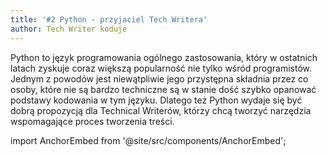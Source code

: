 ```yaml
---
title: '#2 Python - przyjaciel Tech Writera'
author: Tech Writer koduje
---
```


Python to język programowania ogólnego zastosowania, który w ostatnich latach
zyskuje coraz większą popularność nie tylko wśród programistów. Jednym z powodów
jest niewątpliwie jego przystępna składnia przez co osoby, które nie są bardzo
techniczne są w stanie dość szybko opanować podstawy kodowania w tym języku.
Dlatego też Python wydaje się być dobrą propozycją dla Technical Writerów,
którzy chcą tworzyć narzędzia wspomagające proces tworzenia treści.

import AnchorEmbed from '@site/src/components/AnchorEmbed';

<AnchorEmbed episodeId="2-Python---przyjaciel-Tech-Writera-e41e6l" />
